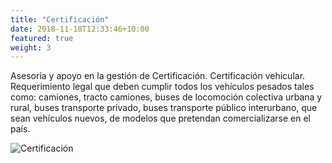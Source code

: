 ```yaml
---
title: "Certificación"
date: 2018-11-18T12:33:46+10:00
featured: true
weight: 3
---
```


Asesoría y apoyo en la gestión de Certificación.
Certificación vehicular. Requerimiento legal que deben cumplir todos los vehículos
pesados tales como: camiones, tracto camiones, buses de locomoción colectiva urbana y
rural, buses transporte privado, buses transporte público interurbano, que sean vehículos
nuevos, de modelos que pretendan comercializarse en el país.


![Certificación](/images/features/certificacion.png)
